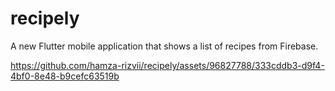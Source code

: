 # recipely

A new Flutter mobile application that shows a list of recipes from Firebase.




https://github.com/hamza-rizvii/recipely/assets/96827788/333cddb3-d9f4-4bf0-8e48-b9cefc63519b

